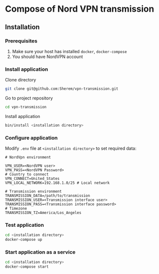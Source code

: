 # Compose of Nord VPN transmission

## Installation

### Prerequisites

1. Make sure your host has installed `docker`, `docker-compose`
2. You should have NordVPN account

### Install application

Clone directory
```bash
git clone git@github.com:Sherem/vpn-transmission.git
```

Go to project repository
```bash
cd vpn-transmission
```
Install application
```bash
bin/install <installation directory>
```

### Configure application

Modify `.env` file at `<installation directory>` to set required data:

```dotenv
# NordVpn environment

VPN_USER=<NordVPN user>
VPN_PASS=<NordVPN Password>
# Country to connect
VPN_CONNECT=United_States
VPN_LOCAL_NETWORK=192.168.1.0/25 # Local network

# Transmission environment
TRANSMISSION_DATA=/path/to/transmission
TRANSMISSION_USER=<Transmission interface user>
TRANSMISSION_PASS=<Transmission interface password>
# Timezone
TRANSMISSION_TZ=America/Los_Angeles
```

### Test application

```bash
cd <installation directory>
docker-compose up
```

### Start application as a service

```bash
cd <installation directory>
docker-compose start
```
